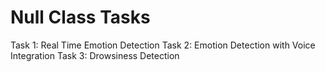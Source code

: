 # Null Class Tasks
Task 1: Real Time Emotion Detection
Task 2: Emotion Detection with Voice Integration
Task 3: Drowsiness Detection
